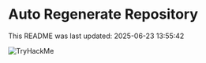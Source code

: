 # Auto Regenerate Repository

This README was last updated: 2025-06-23 13:55:42

 ![TryHackMe](https://tryhackme.com/badge/533634)